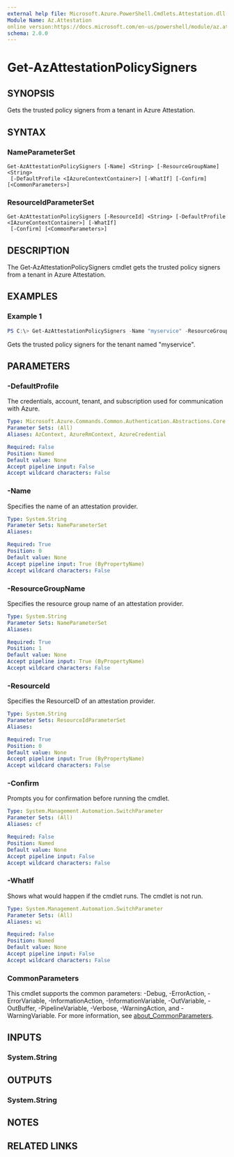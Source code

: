 ```yaml
---
external help file: Microsoft.Azure.PowerShell.Cmdlets.Attestation.dll-Help.xml
Module Name: Az.Attestation
online version:https://docs.microsoft.com/en-us/powershell/module/az.attestation/get-azattestationpolicysigners
schema: 2.0.0
---
```


# Get-AzAttestationPolicySigners

## SYNOPSIS
Gets the trusted policy signers from a tenant in Azure Attestation.

## SYNTAX

### NameParameterSet
```
Get-AzAttestationPolicySigners [-Name] <String> [-ResourceGroupName] <String>
 [-DefaultProfile <IAzureContextContainer>] [-WhatIf] [-Confirm] [<CommonParameters>]
```

### ResourceIdParameterSet
```
Get-AzAttestationPolicySigners [-ResourceId] <String> [-DefaultProfile <IAzureContextContainer>] [-WhatIf]
 [-Confirm] [<CommonParameters>]
```

## DESCRIPTION
The Get-AzAttestationPolicySigners cmdlet gets the trusted policy signers from a tenant in Azure Attestation.

## EXAMPLES

### Example 1
```powershell
PS C:\> Get-AzAttestationPolicySigners -Name "myservice" -ResourceGroupName "myrg"
```

Gets the trusted policy signers for the tenant named "myservice".

## PARAMETERS

### -DefaultProfile
The credentials, account, tenant, and subscription used for communication with Azure.

```yaml
Type: Microsoft.Azure.Commands.Common.Authentication.Abstractions.Core.IAzureContextContainer
Parameter Sets: (All)
Aliases: AzContext, AzureRmContext, AzureCredential

Required: False
Position: Named
Default value: None
Accept pipeline input: False
Accept wildcard characters: False
```

### -Name
Specifies the name of an attestation provider.

```yaml
Type: System.String
Parameter Sets: NameParameterSet
Aliases:

Required: True
Position: 0
Default value: None
Accept pipeline input: True (ByPropertyName)
Accept wildcard characters: False
```

### -ResourceGroupName
Specifies the resource group name of an attestation provider.

```yaml
Type: System.String
Parameter Sets: NameParameterSet
Aliases:

Required: True
Position: 1
Default value: None
Accept pipeline input: True (ByPropertyName)
Accept wildcard characters: False
```

### -ResourceId
Specifies the ResourceID of an attestation provider.

```yaml
Type: System.String
Parameter Sets: ResourceIdParameterSet
Aliases:

Required: True
Position: 0
Default value: None
Accept pipeline input: True (ByPropertyName)
Accept wildcard characters: False
```

### -Confirm
Prompts you for confirmation before running the cmdlet.

```yaml
Type: System.Management.Automation.SwitchParameter
Parameter Sets: (All)
Aliases: cf

Required: False
Position: Named
Default value: None
Accept pipeline input: False
Accept wildcard characters: False
```

### -WhatIf
Shows what would happen if the cmdlet runs.
The cmdlet is not run.

```yaml
Type: System.Management.Automation.SwitchParameter
Parameter Sets: (All)
Aliases: wi

Required: False
Position: Named
Default value: None
Accept pipeline input: False
Accept wildcard characters: False
```

### CommonParameters
This cmdlet supports the common parameters: -Debug, -ErrorAction, -ErrorVariable, -InformationAction, -InformationVariable, -OutVariable, -OutBuffer, -PipelineVariable, -Verbose, -WarningAction, and -WarningVariable. For more information, see [about_CommonParameters](http://go.microsoft.com/fwlink/?LinkID=113216).

## INPUTS

### System.String

## OUTPUTS

### System.String

## NOTES

## RELATED LINKS
